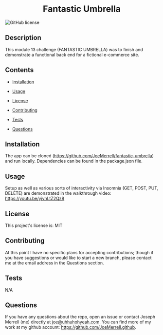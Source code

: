 
<h1 align="center">
    Fantastic Umbrella
</h1>


![GitHub license](https://img.shields.io/badge/license-MIT-blue.svg)


## Description

This module 13 challenge (FANTASTIC UMBRELLA) was to finish and demonstrate a functional back end for a fictional e-commerce site.


## Contents 

* [Installation](#installation)

* [Usage](#usage)

* [License](#license)

* [Contributing](#contributing)

* [Tests](#tests)

* [Questions](#questions)

## Installation


The app can be cloned (https://github.com/JoeMerrell/fantastic-umbrella) and run locally. Dependencies can be found in the package.json file.


## Usage

Setup as well as various sorts of interactivity via Insomnia (GET, POST, PUT, DELETE) are demonstrated in the walkthrough video: https://youtu.be/yjvnLtZ2Qz8

## License

This project's license is: MIT
  
## Contributing

At this point I have no specific plans for accepting contributions; though if you have suggestions or would like to start a new branch, please contact me at the email address in the Questions section.

## Tests

N/A

## Questions

If you have any questions about the repo, open an issue or contact Joseph Merrell (me) directly at joe@uhhuhohyeah.com. You can find more of my work at my github account: https://github.com/JoeMerrell.github.
 

